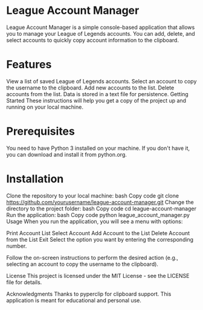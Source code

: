 # League Account Manager
League Account Manager is a simple console-based application that allows you to manage your League of Legends accounts. You can add, delete, and select accounts to quickly copy account information to the clipboard.

# Features
View a list of saved League of Legends accounts.
Select an account to copy the username to the clipboard.
Add new accounts to the list.
Delete accounts from the list.
Data is stored in a text file for persistence.
Getting Started
These instructions will help you get a copy of the project up and running on your local machine.

# Prerequisites
You need to have Python 3 installed on your machine. If you don't have it, you can download and install it from python.org.

# Installation
Clone the repository to your local machine:
bash
Copy code
git clone https://github.com/yourusername/league-account-manager.git
Change the directory to the project folder:
bash
Copy code
cd league-account-manager
Run the application:
bash
Copy code
python league_account_manager.py
Usage
When you run the application, you will see a menu with options:

Print Account List
Select Account
Add Account to the List
Delete Account from the List
Exit
Select the option you want by entering the corresponding number.

Follow the on-screen instructions to perform the desired action (e.g., selecting an account to copy the username to the clipboard).

License
This project is licensed under the MIT License - see the LICENSE file for details.

Acknowledgments
Thanks to pyperclip for clipboard support.
This application is meant for educational and personal use.
